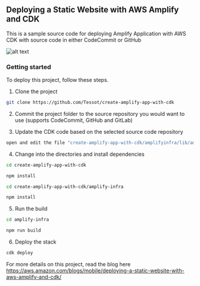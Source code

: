 ## Deploying a Static Website with AWS Amplify and CDK

This is a sample source code for deploying Amplify Application with AWS CDK with source code in either CodeCommit or GitHub

![alt text](https://d2908q01vomqb2.cloudfront.net/0a57cb53ba59c46fc4b692527a38a87c78d84028/2020/09/16/Picture1_updated.png)

### Getting started

To deploy this project, follow these steps.

1. Clone the project

```sh
git clone https://github.com/Tessot/create-amplify-app-with-cdk
```

2. Commit the project folder to the source repository you would want to use (supports CodeCommit, GitHub and GitLab)

3. Update the CDK code based on the selected source code repository

```sh
open and edit the file "create-amplify-app-with-cdk/amplifyinfra/lib/amplify-infra-stack.ts"
```

4. Change into the directories and install dependencies

```sh
cd create-amplify-app-with-cdk

npm install

cd create-amplify-app-with-cdk/amplify-infra

npm install
```

5. Run the build

```sh
cd amplify-infra

npm run build
```

6. Deploy the stack

```sh
cdk deploy
```

For more details on this project, read the blog here https://aws.amazon.com/blogs/mobile/deploying-a-static-website-with-aws-amplify-and-cdk/
